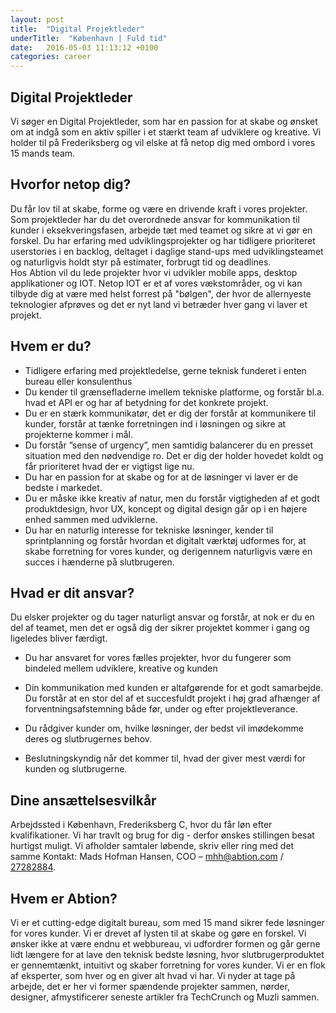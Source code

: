 ```yaml
---
layout: post
title:  "Digital Projektleder"
underTitle:  "København | Fuld tid"
date:   2016-05-03 11:13:12 +0100
categories: career
---
```


## Digital Projektleder

Vi søger en Digital Projektleder, som har en passion for at skabe og ønsket om at indgå som en aktiv spiller i et stærkt team af udviklere og kreative. Vi holder til på Frederiksberg og vil elske at få netop dig med ombord i vores 15 mands team.

## Hvorfor netop dig?

Du får lov til at skabe, forme og være en drivende kraft i vores projekter. Som projektleder har du det overordnede ansvar for kommunikation til kunder i eksekveringsfasen, arbejde tæt med teamet og sikre at vi gør en forskel. Du har erfaring med udviklingsprojekter og har tidligere prioriteret userstories i en backlog, deltaget i daglige stand-ups med udviklingsteamet og naturligvis holdt styr på estimater, forbrugt tid og deadlines.
<br />
Hos Abtion vil du lede projekter hvor vi udvikler mobile apps, desktop applikationer og IOT. Netop IOT er et af vores vækstområder, og vi kan tilbyde dig at være med helst forrest på "bølgen", der hvor de allernyeste teknologier afprøves og det er nyt land vi betræder hver gang vi laver et projekt.

## Hvem er du?

- Tidligere erfaring med projektledelse, gerne teknisk funderet i enten bureau eller konsulenthus
- Du kender til grænsefladerne imellem tekniske platforme, og forstår bl.a. hvad et API er og har af betydning for det konkrete projekt.
- Du er en stærk kommunikatør, det er dig der forstår at kommunikere til kunder, forstår at tænke forretningen ind i løsningen og sikre at projekterne kommer i mål.
- Du forstår ”sense of urgency”, men samtidig balancerer du en presset situation med den nødvendige ro. Det er dig der holder hovedet koldt og får prioriteret hvad der er vigtigst lige nu.
- Du har en passion for at skabe og for at de løsninger vi laver er de bedste i markedet. 
- Du er måske ikke kreativ af natur, men du forstår vigtigheden af et godt produktdesign, hvor UX, koncept og digital design går op i en højere enhed sammen med udviklerne.
- Du har en naturlig interesse for tekniske løsninger, kender til sprintplanning og forstår hvordan et digitalt værktøj udformes for, at skabe forretning for vores kunder, og derigennem naturligvis være en succes i hænderne på slutbrugeren.


<div class="splitter"></div>

## Hvad er dit ansvar?

Du elsker projekter og du tager naturligt ansvar og forstår, at nok er du en del af teamet, men det er også dig der sikrer projektet kommer i gang og ligeledes bliver færdigt.

- Du har ansvaret for vores fælles projekter, hvor du fungerer som bindeled mellem udviklere, kreative og kunden

- Din kommunikation med kunden er altafgørende for et godt samarbejde. Du forstår at en stor del af et succesfuldt projekt i høj grad afhænger af forventningsafstemning både før, under og efter projektleverance.

- Du rådgiver kunder om, hvilke løsninger, der bedst vil imødekomme deres og slutbrugernes behov.

- Beslutningskyndig når det kommer til, hvad der giver mest værdi for kunden og slutbrugerne.

## Dine ansættelsesvilkår

Arbejdssted i København, Frederiksberg C, hvor du får løn efter kvalifikationer. 
Vi har travlt og brug for dig - derfor ønskes stillingen besat hurtigst muligt.
Vi afholder samtaler løbende, skriv eller ring med det samme
Kontakt: Mads Hofman Hansen, COO – [mhh@abtion.com](mailto:mhh@abtion.com) / [27282884](tel:004527282884).

## Hvem er Abtion?

Vi er et cutting-edge digitalt bureau, som med 15 mand sikrer fede løsninger for vores kunder. Vi er drevet af lysten til at skabe og gøre en forskel. Vi ønsker ikke at være endnu et webbureau, vi udfordrer formen og går gerne lidt længere for at lave den teknisk bedste løsning, hvor slutbrugerproduktet er gennemtænkt, intuitivt og skaber forretning for vores kunder.
Vi er en flok af eksperter, som hver og en giver alt hvad vi har. Vi nyder at tage på arbejde, det er her vi former spændende projekter sammen, nørder, designer, afmystificerer seneste artikler fra TechCrunch og Muzli sammen.

